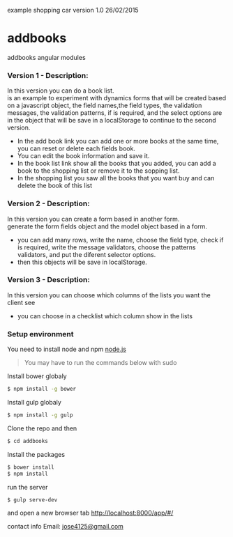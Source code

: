 example shopping car version 1.0 26/02/2015
# addbooks

addbooks angular modules

### Version 1 - Description:
In this version you can do a book list. <br />
is an example to experiment with dynamics forms that will be created based on a javascript object, the field names,the field types, the validation messages, the validation patterns, if is required, and the select options are in the object that will be save in a localStorage to continue to the second version.


- In the add book link you can add one or more books at the same time, you can reset or delete each fields book.
- You can edit the book information and save it.
- In the book list link show all the books that you added, you can add a book to the shopping list or remove it to the sopping list.
- In the shopping list you saw all the books that you want buy and can delete the book of this list

### Version 2 - Description:
In this version you can create a form based in another form. <br />
generate the form fields object and the model object based in a form.

- you can add many rows, write the name, choose the field type, check if is required, write the message validators, choose the patterns validators, and put the diferent selector options.
- then this objects will be save in localStorage.

### Version 3 - Description:
In this version you can choose which columns of the lists you want the client see

- you can choose in a checklist which column show in the lists

### Setup environment
You need to install node and npm
[node.js]

> You may have to run the commands below with sudo

Install bower globaly
```sh
$ npm install -g bower
```

Install gulp globaly
```sh
$ npm install -g gulp
```

Clone the repo and then
```sh
$ cd addbooks
```

Install the packages
```sh
$ bower install
$ npm install
```

run the server
```sh
$ gulp serve-dev
```

and open a new browser tab
[http://localhost:8000/app/#/]


contact info
Email: jose4125@gmail.com

[node.js]:http://nodejs.org
[Gulp]:http://gulpjs.com
[http://localhost:8000/app/#/]:http://localhost:8000/app/#/
